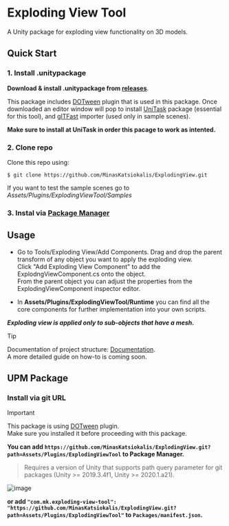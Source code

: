 # Exploding View Tool
A Unity package for exploding view functionality on 3D models.

## Quick Start
### 1. Install .unitypackage
**Download & install .unitypackage from [releases](https://github.com/MinasKatsiokalis/ExplodingView/releases)**.

This package includes [DOTween](https://assetstore.unity.com/packages/tools/animation/dotween-hotween-v2-27676#description) plugin that is used in this package.
Once downloaded an editor window will pop to install [UniTask](https://github.com/Cysharp/UniTask) package (essential for this tool), 
and [glTFast](https://docs.unity3d.com/Packages/com.unity.cloud.gltfast@6.4/manual/index.html) importer (used only in sample scenes).

**Make sure to install at UniTask in order this pacage to work as intented.**

### 2. Clone repo
Clone this repo using: 
```
$ git clone https://github.com/MinasKatsiokalis/ExplodingView.git
```
If you want to test the sample scenes go to *Assets/Plugins/ExplodingViewTool/Samples*

### 3. Instal via [Package Manager](https://github.com/MinasKatsiokalis/ExplodingView?tab=readme-ov-file#install-via-git-url) 

## Usage

- Go to Tools/Exploding View/Add Components. Drag and drop the parent transform of any object you want to apply the exploding view.<br>
Click "Add Exploding View Component" to add the ExplodngViewComponent.cs onto the object.<br>
From the parent object you can adjust the properties from the ExplodingViewComponent inspector editor.<br>

- In **Assets/Plugins/ExplodingViewTool/Runtime** you can find all the core components for further implementation into your own scripts.


***Exploding view is applied only to sub-objects that have a mesh.***

> [!TIP]
> Documentation of project structure: [Documentation](https://minaskatsiokalis.github.io/exploding-view/documentation/html/index.html). <br>
> A more detailed guide on how-to is coming soon.

## UPM Package
### Install via git URL

> [!IMPORTANT]
> This package is using [DOTween](https://assetstore.unity.com/packages/tools/animation/dotween-hotween-v2-27676#description) plugin.<br>
> Make sure you installed it before proceeding with this package.

**You can add `https://github.com/MinasKatsiokalis/ExplodingView.git?path=Assets/Plugins/ExplodingViewTool` to Package Manager.**
> Requires a version of Unity that supports path query parameter for git packages (Unity >= 2019.3.4f1, Unity >= 2020.1.a21).

![image](https://user-images.githubusercontent.com/46207/79450714-3aadd100-8020-11ea-8aae-b8d87fc4d7be.png)

**or add `"com.mk.exploding-view-tool": "https://github.com/MinasKatsiokalis/ExplodingView.git?path=Assets/Plugins/ExplodingViewTool"` to `Packages/manifest.json`.**
